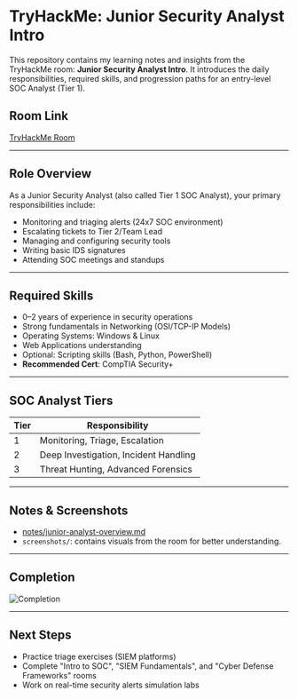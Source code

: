 # TryHackMe: Junior Security Analyst Intro

This repository contains my learning notes and insights from the TryHackMe room: **Junior Security Analyst Intro**. It introduces the daily responsibilities, required skills, and progression paths for an entry-level SOC Analyst (Tier 1).

## Room Link
[TryHackMe Room](https://tryhackme.com/room/juniorsecurityanalystintro)

---

## Role Overview

As a Junior Security Analyst (also called Tier 1 SOC Analyst), your primary responsibilities include:

- Monitoring and triaging alerts (24x7 SOC environment)
- Escalating tickets to Tier 2/Team Lead
- Managing and configuring security tools
- Writing basic IDS signatures
- Attending SOC meetings and standups

---

## Required Skills

- 0–2 years of experience in security operations
- Strong fundamentals in Networking (OSI/TCP-IP Models)
- Operating Systems: Windows & Linux
- Web Applications understanding
- Optional: Scripting skills (Bash, Python, PowerShell)
- **Recommended Cert**: CompTIA Security+

---

## SOC Analyst Tiers

| Tier | Responsibility                          |
|------|------------------------------------------|
| 1    | Monitoring, Triage, Escalation           |
| 2    | Deep Investigation, Incident Handling    |
| 3    | Threat Hunting, Advanced Forensics       |

---

## Notes & Screenshots

- [notes/junior-analyst-overview.md](notes/junior-analyst-overview.md)
- `screenshots/`: contains visuals from the room for better understanding.

---

## Completion

![Completion](completion-certificate.png)

---

## Next Steps

- Practice triage exercises (SIEM platforms)
- Complete "Intro to SOC", "SIEM Fundamentals", and "Cyber Defense Frameworks" rooms
- Work on real-time security alerts simulation labs
